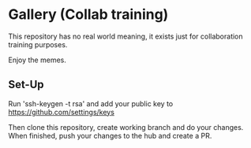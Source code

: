 Gallery (Collab training)
=========================

This repository has no real world meaning, it exists just for 
collaboration training purposes.

Enjoy the memes.


Set-Up 
--------

Run 'ssh-keygen -t rsa' and add your public key to https://github.com/settings/keys

Then clone this repository, create working branch and do your changes.
When finished, push your changes to the hub and create a PR.